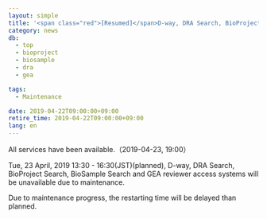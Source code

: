 ```yaml
---
layout: simple
title: '<span class="red">[Resumed]</span>D-way, DRA Search, BioProject Search, BioSample Search, GEA reviewer access will be unavailable（23 Apr, 13:30 - 16:30）'
category: news
db:
  - top
  - bioproject
  - biosample
  - dra
  - gea

tags:
  - Maintenance

date: 2019-04-22T09:00:00+09:00
retire_time: 2019-04-22T09:00:00+09:00
lang: en
---
```


<p class="red">All services have been available.（2019-04-23, 19:00）</p>

<p>Tue, 23 April, 2019 13:30 - 16:30(JST)(planned), D-way, DRA Search, BioProject Search, BioSample Search and GEA reviewer access systems will be unavailable due to maintenance.</p>

<p>Due to maintenance progress, the restarting time will be delayed than planned.</p>
